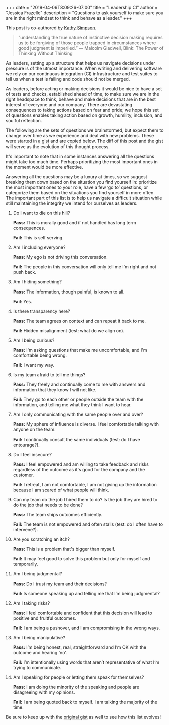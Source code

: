 +++
date = "2019-04-06T8:09:26-07:00"
title = "Leadership CI"
author = "Jessica Frazelle"
description = "Questions to ask yourself to make sure you are in the right mindset to think and behave as a leader."
+++

This post is co-authored by [Kathy Simpson](https://github.com/simpsoka).

> “understanding the true nature of instinctive decision making requires us to be forgiving of those people trapped in circumstances where good judgment is imperiled.”
> ― Malcolm Gladwell, Blink: The Power of Thinking Without Thinking


As leaders, setting up a structure that helps us navigate decisions under
pressure is of the utmost importance.
When writing and delivering software we rely on our
continuous integration (CI) infrastructure and test suites to tell us when a test is
failing and code should not be merged.

As leaders, before acting or making decisions it would be nice to have a set of
tests and checks, established ahead of time, to make sure we are in the
right headspace to think, behave and make decisions that are in the best
interest of everyone and our company. There are devastating consequences to
taking actions based on fear and pride;
we hope this set of questions enables taking action based on growth, humility, inclusion,
and soulful reflection.

The following are the sets of questions we brainstormed, but expect them to
change over time as we experience and deal with new problems. These were
started in [a gist](https://gist.github.com/simpsoka/14da775a63e22e5083141da5c48e6410)
and are copied below. The diff of this post and the gist will serve as the
evolution of this thought process.

It's important to note that in some instances answering all the questions might
take too much time. Perhaps prioritizing the most important ones in the moment
would be more effective.

Answering all the questions may be a luxury at times, so we suggest breaking
them down based on the situation you find yourself in: prioritize the most
important ones to your role, have a few ‘go to’ questions, or categorize them
based on the situations you find yourself in more often. The important part
of this list is to help us navigate a difficult situation while still
maintaining the integrity we intend for ourselves as leaders.

1. Do I want to die on this hill?

    **Pass:** This is morally good and if not handled has long term consequences.

    **Fail:** This is self serving.

2. Am I including everyone?

    **Pass:** My ego is not driving this conversation.

    **Fail:** The people in this conversation will only tell me I'm right and not push back.

3. Am I hiding something?

    **Pass:** The information, though painful, is known to all.

    **Fail**: Yes.

4. Is there transparency here?

    **Pass:** The team agrees on context and can repeat it back to me.

    **Fail:** Hidden misalignment (test: what do we align on).

5. Am I being curious?

    **Pass:** I'm asking questions that make me uncomfortable, and I'm comfortable being wrong.

    **Fail:** I want my way.

6. Is my team afraid to tell me things?

    **Pass:** They freely and continually come to me with answers and information that they know I will not like.

    **Fail:** They go to each other or people outside the team with the information, and telling me what they think I want to hear.

7. Am I only communicating with the same people over and over?

    **Pass:** My sphere of influence is diverse. I feel comfortable talking with anyone on the team.

    **Fail:** I continually consult the same individuals (test: do I have entourage?).

8. Do I feel insecure?

    **Pass:** I feel empowered and am willing to take feedback and risks regardless of the outcome as it's good for the company and the customer.

    **Fail:** I retreat, I am not comfortable, I am not giving up the information because I am scared of what people will think.

9. Can my team do the job I hired them to do? Is the job they are hired to do
   the job that needs to be done?

    **Pass:** The team ships outcomes efficiently.

    **Fail:** The team is not empowered and often stalls (test: do I often have to intervene?).

10. Are you scratching an itch?

    **Pass:** This is a problem that's bigger than myself.

    **Fail:** It may feel good to solve this problem but only for myself and temporarily.

11. Am I being judgmental?

    **Pass:** Do I trust my team and their decisions?

    **Fail:** Is someone speaking up and telling me that I’m being judgmental?

12. Am I taking risks?

    **Pass:** I feel comfortable and confident that this decision will lead to positive and fruitful outcomes.

    **Fail:** I am being a pushover, and I am compromising in the wrong ways.

13. Am I being manipulative?

    **Pass:** I’m being honest, real, straightforward and I’m OK with the outcome and hearing ‘no’.

    **Fail:** I’m intentionally using words that aren’t representative of what I’m trying to communicate.

14. Am I speaking for people or letting them speak for themselves?

    **Pass:** I am doing the minority of the speaking and people are disagreeing
with my opinions.

    **Fail:** I am being quoted back to myself. I am talking the majority of the
time.

Be sure to keep up with the [original gist](https://gist.github.com/simpsoka/14da775a63e22e5083141da5c48e6410)
as well to see how this list evolves!
